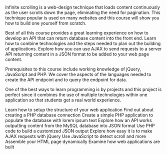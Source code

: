 Infinite scrolling is a web-design technique that loads content continuously as the user scrolls down the page, eliminating the need for pagination.  This technique popular is used on many websites and this course will show you how to build one yourself from scratch.

Best of all this course provides a great learning experience on how to develop an API that can return database content into the front end.  Learn how to combine technologies and the steps needed to plan out the building of applications. Explore how you can use AJAX to send requests to a server API returning content in a JSON format to be added to your web page content.

Prerequisites to this course include working knowledge of jQuery, JavaScript and PHP.  We cover the aspects of the languages needed to create the API endpoint and to query the endpoint for data.

One of the best ways to learn programming is by projects and this project is perfect since it combines the use of multiple technologies within one application so that students get a real world experience. 

Learn how to setup the structure of your web application
Find out about creating a PHP database connection
Create a simple PHP application to populate the database with lorem ipsum text
Explore how an API works outputting content from the MySQL database into JSON format
Use PHP code to build a customized JSON output
Explore how easy it is to make AJAX requests with jQuery
Use JavaScript to detect scroll and more
Assemble your HTML page dynamically
Examine how web applications are built
